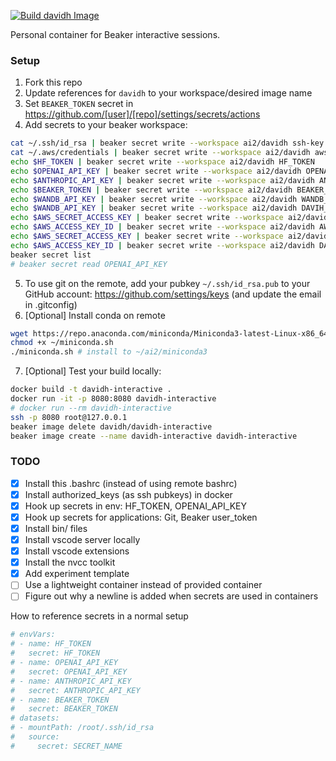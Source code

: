 [![Build davidh Image](https://github.com/davidheineman/beaker_image/actions/workflows/push-image.yml/badge.svg)](https://github.com/davidheineman/beaker_image/actions/workflows/push-image.yml)

Personal container for Beaker interactive sessions.

### Setup

1. Fork this repo
2. Update references for `davidh` to your workspace/desired image name
3. Set `BEAKER_TOKEN` secret in https://github.com/[user]/[repo]/settings/secrets/actions
4. Add secrets to your beaker workspace:
```sh
cat ~/.ssh/id_rsa | beaker secret write --workspace ai2/davidh ssh-key
cat ~/.aws/credentials | beaker secret write --workspace ai2/davidh aws-creds
echo $HF_TOKEN | beaker secret write --workspace ai2/davidh HF_TOKEN
echo $OPENAI_API_KEY | beaker secret write --workspace ai2/davidh OPENAI_API_KEY
echo $ANTHROPIC_API_KEY | beaker secret write --workspace ai2/davidh ANTHROPIC_API_KEY
echo $BEAKER_TOKEN | beaker secret write --workspace ai2/davidh BEAKER_TOKEN
echo $WANDB_API_KEY | beaker secret write --workspace ai2/davidh WANDB_API_KEY
echo $WANDB_API_KEY | beaker secret write --workspace ai2/davidh DAVIH_WANDB_API_KEY
echo $AWS_SECRET_ACCESS_KEY | beaker secret write --workspace ai2/davidh AWS_SECRET_ACCESS_KEY
echo $AWS_ACCESS_KEY_ID | beaker secret write --workspace ai2/davidh AWS_ACCESS_KEY_ID
echo $AWS_SECRET_ACCESS_KEY | beaker secret write --workspace ai2/davidh DAVIDH_AWS_SECRET_ACCESS_KEY
echo $AWS_ACCESS_KEY_ID | beaker secret write --workspace ai2/davidh DAVIDH_AWS_ACCESS_KEY_ID
beaker secret list
# beaker secret read OPENAI_API_KEY
```
5. To use git on the remote, add your pubkey `~/.ssh/id_rsa.pub` to your GitHub account: https://github.com/settings/keys (and update the email in .gitconfig)
6. [Optional] Install conda on remote
```sh
wget https://repo.anaconda.com/miniconda/Miniconda3-latest-Linux-x86_64.sh -O ~/miniconda.sh 
chmod +x ~/miniconda.sh 
./miniconda.sh # install to ~/ai2/miniconda3
```
7. [Optional] Test your build locally:
```sh
docker build -t davidh-interactive .
docker run -it -p 8080:8080 davidh-interactive
# docker run --rm davidh-interactive
ssh -p 8080 root@127.0.0.1
beaker image delete davidh/davidh-interactive
beaker image create --name davidh-interactive davidh-interactive
```

### TODO
- [X] Install this .bashrc (instead of using remote bashrc)
- [X] Install authorized_keys (as ssh pubkeys) in docker
- [X] Hook up secrets in env: HF_TOKEN, OPENAI_API_KEY
- [X] Hook up secrets for applications: Git, Beaker user_token
- [X] Install bin/ files
- [X] Install vscode server locally
- [X] Install vscode extensions
- [X] Install the nvcc toolkit
- [X] Add experiment template
- [ ] Use a lightweight container instead of provided container
- [ ] Figure out why a newline is added when secrets are used in containers

How to reference secrets in a normal setup
```sh
# envVars:
# - name: HF_TOKEN
#   secret: HF_TOKEN
# - name: OPENAI_API_KEY
#   secret: OPENAI_API_KEY
# - name: ANTHROPIC_API_KEY
#   secret: ANTHROPIC_API_KEY
# - name: BEAKER_TOKEN
#   secret: BEAKER_TOKEN
# datasets:
# - mountPath: /root/.ssh/id_rsa
#   source:
#     secret: SECRET_NAME
```
